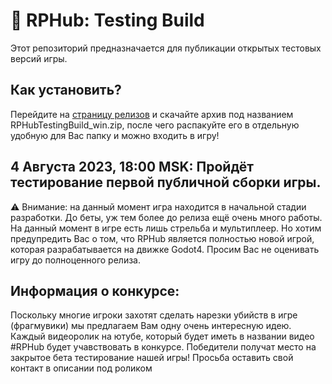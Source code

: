 # 🚀 RPHub: Testing Build
Этот репозиторий предназначается для публикации открытых тестовых версий игры. 

## Как установить?
Перейдите на [страницу релизов](https://github.com/RPHubGame/TestingGameBuild/releases) и скачайте архив под названием RPHubTestingBuild_win.zip, после чего распакуйте его в отдельную удобную для Вас папку и можно входить в игру!

## 4 Августа 2023, 18:00 MSK: Пройдёт тестирование первой публичной сборки игры. 
⚠️ Внимание: на данный момент игра находится в начальной стадии разработки. До беты, уж тем более до релиза ещё очень много работы. На данный момент в игре есть лишь стрельба и мультиплеер. Но хотим предупредить Вас о том, что RPHub является полностью новой игрой, которая разрабатывается на движке Godot4. Просим Вас не оценивать игру до полноценного релиза.

## Информация о конкурсе:
Поскольку многие игроки захотят сделать нарезки убийств в игре (фрагмувики) мы предлагаем Вам одну очень интересную идею. Каждый видеоролик на ютубе, который будет иметь в названии видео #RPHub будет учавствовать в конкурсе. Победители получат место на закрытое бета тестирование нашей игры! Просьба оставить свой контакт в описании под роликом
